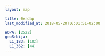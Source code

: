 ```yaml
---
layout: map

title: Đerdap
last_modified_at: 2018-05-20T16:01:51+02:00

WDPA: [2522]
geoSrbija:
  L1_183: [182]
  L1_362: [44]
---
```

